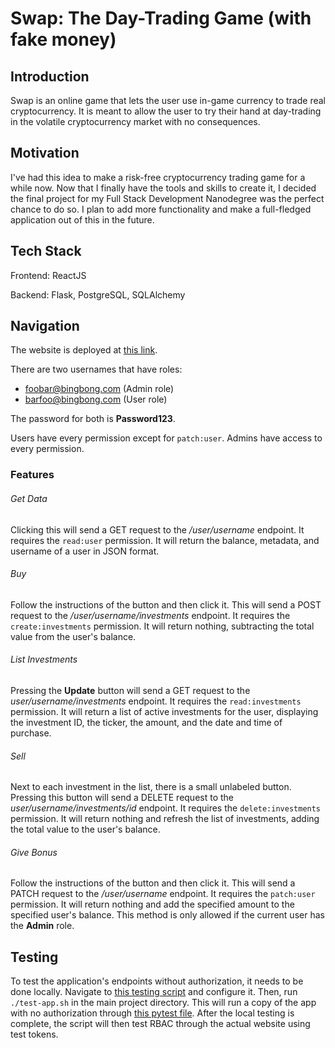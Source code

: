 # Swap: The Day-Trading Game (with fake money)

## Introduction

Swap is an online game that lets the user use in-game currency to trade real cryptocurrency. It is meant to allow the user to try their hand at day-trading in the volatile cryptocurrency market with no consequences.

## Motivation

I've had this idea to make a risk-free cryptocurrency trading game for a while now. Now that I finally have the tools and skills to create it, I decided the final project for my Full Stack Development Nanodegree was the perfect chance to do so. I plan to add more functionality and make a full-fledged application out of this in the future.

## Tech Stack

Frontend: ReactJS

Backend: Flask, PostgreSQL, SQLAlchemy

## Navigation

The website is deployed at [this link](http://swap-bongobooks.herokuapp.com/index.html).

There are two usernames that have roles:
- foobar@bingbong.com (Admin role)
- barfoo@bingbong.com (User role)

The password for both is **Password123**. 

Users have every permission except for `patch:user`. Admins have access to every permission.

### Features

###### Get Data

Clicking this will send a GET request to the */user/username* endpoint. It requires the `read:user` permission. It will return the balance, metadata, and username of a user in JSON format.

###### Buy

Follow the instructions of the button and then click it. This will send a POST request to the */user/username/investments* endpoint. It requires the `create:investments` permission. It will return nothing, subtracting the total value from the user's balance.

###### List Investments

Pressing the **Update** button will send a GET request to the *user/username/investments* endpoint. It requires the `read:investments` permission. It will return a list of active investments for the user, displaying the investment ID, the ticker, the amount, and the date and time of purchase. 

###### Sell

Next to each investment in the list, there is a small unlabeled button. Pressing this button will send a DELETE request to the *user/username/investments/id* endpoint. It requires the `delete:investments` permission. It will return nothing and refresh the list of investments, adding the total value to the user's balance.

###### Give Bonus

Follow the instructions of the button and then click it. This will send a PATCH request to the */user/username* endpoint. It requires the `patch:user` permission. It will return nothing and add the specified amount to the specified user's balance. This method is only allowed if the current user has the **Admin** role.

## Testing

To test the application's endpoints without authorization, it needs to be done locally. Navigate to [this testing script](/test-app.sh) and configure it. Then, run `./test-app.sh` in the main project directory. This will run a copy of the app with no authorization through [this pytest file](/tests/unit/test_app.py). After the local testing is complete, the script will then test RBAC through the actual website using test tokens.